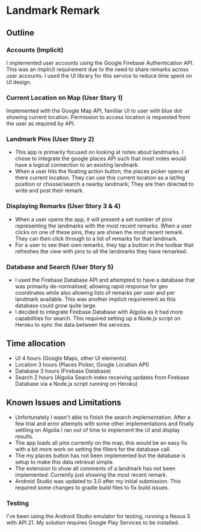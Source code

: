 # Landmark Remark

## Outline
### Accounts (Implicit)
I implemented user accounts using the Google Firebase Authentication API.
This was an implicit requirement due to the need to share remarks across user
accounts.
I used the UI library for this service to reduce time spent on UI design.
### Current Location on Map (User Story 1)
Implemented with the Google Map API, familiar UI to user with blue dot
showing current location.
Permission to access location is requested from the user as required by
API.
### Landmark Pins (User Story 2)
* This app is primarily focused on looking at notes about landmarks.
I chose to integrate the google places API such that most notes
would have a logical connection to an existing landmark.
* When a user hits the floating action button, the places picker opens at
there current location. They can use this current location as a lat/lng
position or choose/search a nearby landmark; They are then directed to
write and post their remark.
### Displaying Remarks (User Story 3 & 4)
* When a user opens the app, it will present a set number of pins
 representing the landmarks with the most recent remarks. When a user
 clicks on one of these pins, they are shown the most recent remark.
 They can then click through to a list of remarks for that landmark.
* For a user to see their own remarks, they tap a button in the toolbar
that refreshes the view with pins to all the landmarks they have remarked.
### Database and Search (User Story 5)
* I used the Firebase Database API and attempted to have a database that
was primarily de-normalised; allowing rapid response for geo coordinates
while also allowing lists of remarks per user and per landmark available.
This was another implicit requirement as this database could grow quite large.
* I decided to integrate Firebase Database with Algolia as it had more
capabilities for search.
This required setting up a Node.js script on Heroku to sync the data
between the services.

## Time allocation
* UI 4 hours (Google Maps, other UI elements)
* Location 3 hours (Places Picker, Google Location API)
* Database 3 hours (Firebase Database)
* Search 2 hours (Algolia Search index receiving updates from Firebase
Database via a Node.js script running on Heroku)

## Known Issues and Limitations
* Unfortunately I wasn't able to finish the search implementation. After
a few trial and error attempts with some other implementations and
finally settling on Algolia I ran out of time to implement the UI and
display results.
* The app loads all pins currently on the map, this would be an easy fix
with a bit more work on setting the filters for the database call.
* The my places button has not been implemented but the database is
setup to make this data retrieval simple.
* The extension to show all comments of a landmark has not been
implemented. Currently just showing the most recent remark.
* Android Studio was updated to 3.0 after my initial submission.
This required some changes to gradle build files to fix build issues.
### Testing
I've been using the Android Studio emulator for testing,
running a Nexus 5 with API 21.
My solution requires Google Play Services to be installed.